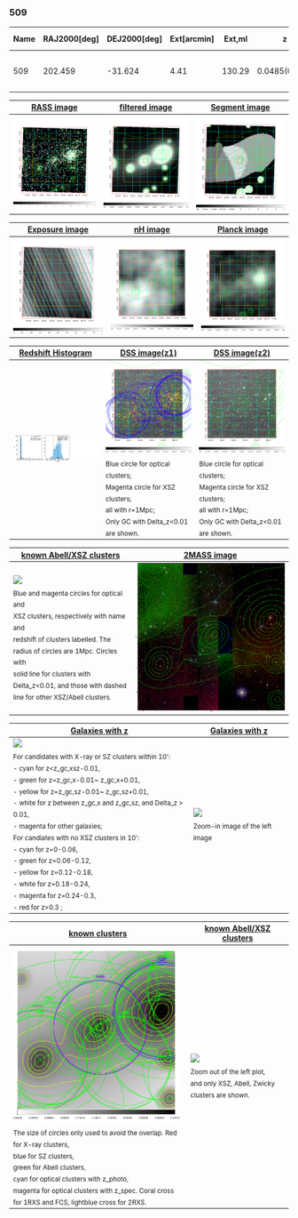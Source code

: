 <div STYLE="page-break-after: always;"></div>

### 509

|Name|RAJ2000[deg]|DEJ2000[deg] |Ext[arcmin]| Ext,ml | z | z_src| C|GC(XSZ,Delta_z<0.01)| GC(OPT,Delta_z<0.01)|GC| R_sig[arcmin] | R500[arcmin] | R500[Mpc]| CRsig[c/s] | CR500[c/s] |L500[1E44 erg/s]|F500[1E-12 erg/s/cm^2]| M500[1E14 Msun]|Tx[keV]|Cnt_sig|Beta|Rc[arcmin]|Comment|Alias|
|---|---|---|---|---|---|------|---|--------|---------|----------|---|---|---|---|---|---|---|---|---|---|---|---|---|---|
|509| 202.459| -31.624| 4.41| 130.29| 0.0485(0.005)| z1, z_xsz| B| MCXC, Tar| A, N, W| A, MCXC, N, Tar, W| 26.675| 17.459| 0.995| 1.371(0.122)| 1.297(0.115)| 1.340(0.086)| 24.136(1.550)| 2.93(0.09)| 4.22(0.09)| 867.8| 0.504(-0.003+0.006)| 5.295(-0.258+0.288)| -| k503|

|[RASS image](../image/509/509_img.pdf)|[filtered image](../image/509/509_fil.pdf)|[Segment image](../image/509/509_seg.pdf)|
|-------------------|--------------------|-------------------|
| <img src="../image/509/509_img.png" width="300">  | <img src="../image/509/509_fil.png" width="300">   | <img src="../image/509/509_seg.png" width="300">  |

|[Exposure image](../image/509/509_mex.pdf)| [nH image](../image/509/509_nh.pdf)| [Planck image](../image/509/509_p.pdf)|
|-------------------|--------------------|-------------------|
|<img src="../image/509/509_mex.png" width="300">   | <img src="../image/509/509_nh.png" width="300">    | <img src="../image/509/509_p.png" width="300"> |

|[Redshift Histogram](../image/509/509_zg.pdf) | [DSS image(z1)](../image/509/509_dss_z1.pdf)      |  [DSS image(z2)](../image/509/509_dss_z2.pdf)    |
|-------------------|--------------------|-------------------|
|<img src="../image/509/509_zg.png" width="300"> |<img src="../image/509/509_dss_z1.png" width="300"> <sub><br>Blue circle for optical clusters; <br>Magenta circle for XSZ clusters; <br>all with r=1Mpc; <br>Only GC with Delta_z<0.01 are shown. </sub>| <img src="../image/509/509_dss_z2.png" width="300"><sub><br>Blue circle for optical clusters; <br>Magenta circle for XSZ clusters; <br>all with r=1Mpc; <br>Only GC with Delta_z<0.01 are shown. </sub> |

|[known Abell/XSZ clusters](../image/509/509_m.pdf) | [2MASS image](../image/509/509_2mass.pdf)      |
|-------------------|-------------------|
|<img src=../image/509/509_m.png width="300"> <br><sub>Blue and magenta circles for optical and <br>XSZ clusters, respectively with name and <br>redshift of clusters labelled. The <br>radius of circles are 1Mpc. Circles with <br>solid line for clusters with <br>Delta_z<0.01, and those with dashed <br>line for other XSZ/Abell clusters.        </sub>|<img src="../image/509/509_2mass.png" width="300">  |

|[Galaxies with z](../image/509/509_opt_ned.pdf) |[Galaxies with z](../image/509/509_opt_ned_zoom.pdf) |
|-------------------|-------------------|
| <img src=../image/509/509_opt_ned.png width="300"> <br><sub> For candidates with X-ray or SZ clusters within 10': <br> - cyan for z<z_gc,xsz-0.01, <br> - green for z=z_gc,x-0.01~ z_gc,x+0.01, <br> - yellow for z=z_gc,sz-0.01~ z_gc,sz+0.01, <br> - white for z between z_gc,x and z_gc,sz, and Delta_z > 0.01, <br> - magenta for other galaxies; <br>For candiates with no XSZ clusters in 10': <br> - cyan for z=0-0.06, <br> - green for z=0.06-0.12, <br> - yellow for z=0.12-0.18, <br> - white for z=0.18-0.24, <br> - magenta for z=0.24-0.3, <br> - red for z>0.3 ;  </sub>|<img src=../image/509/509_opt_ned_zoom.png width="300">  <br><sub> Zoom-in image of the left image</sub>|

|[known clusters](../image/509/509_gc.pdf) |[known Abell/XSZ clusters](../image/509/509_gc_large.pdf) |
|-------------------|-------------------|
| <img src=../image/509/509_gc.png width="300"> <br><sub> The size of circles only used to avoid the overlap. Red for X-ray clusters, <br> blue for SZ clusters, <br> green for Abell clusters, <br> cyan for optical clusters with z_photo, <br> magenta for optical clusters with z_spec. Coral cross for 1RXS and FCS, lightblue cross for 2RXS. </sub>|<img src=../image/509/509_gc_large.png width="300"> <br><sub> Zoom out of the left plot, <br> and only XSZ, Abell, Zwicky clusters are shown. </sub> |



